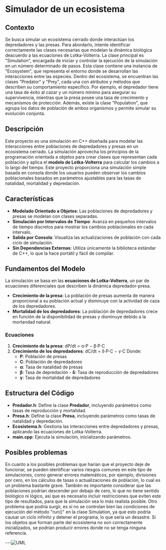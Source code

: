# Simulador de un ecosistema

## Contexto
Se busca simular un ecosistema cerrado donde interactúan los depredadores y las presas. Para abordarlo, intente identificar correctamente las clases necesarias que modelan la dinámica biológica deacuerdo a las ecuaciones de Lotka-Volterra. La clase principal es "Simulation", encargada de iniciar y controlar la ejecución de la simulación en un número determinado de pasos. Esta clase contiene una instancia de "Ecosystem", que representa el entorno donde se desarrollan las interacciones entre las especies. Dentro del ecosistema, se encuentran las clases "Predator" y "Prey", cada una con atributos y métodos que describen su comportamiento específico. Por ejemplo, el depredador tiene una tasa de éxito al cazar y un número mínimo para asegurar su supervivencia, mientras que la presa posee una tasa de crecimiento y mecanismos de protección. Además, existe la clase "Population", que agrupa los datos de población de ambos organismos y permite simular su evolución conjunta.

## Descripción 
Este proyecto es una simulación en C++ diseñada para modelar las interacciones entre poblaciones de depredadores y presas en un ecosistema cerrado. La simulación aprovecha los principios de la programación orientada a objetos para crear clases que representan cada población y aplica el **modelo de Lotka-Volterra** para calcular los cambios a lo largo del tiempo. Este proyecto proporciona una simulación simple basada en consola donde los usuarios pueden observar los cambios poblacionales basados en parámetros ajustables para las tasas de natalidad, mortalidad y depredación. 
## Características 
- **Modelado Orientado a Objetos**: Las poblaciones de depredadores y presas se modelan con clases separadas.
- **Simulación por Intervalos de Tiempo**: Avanza en pequeños intervalos de tiempo discretos para mostrar los cambios poblacionales en cada intervalo.
- **Salida por Consola**: Visualiza las actualizaciones de población con cada ciclo de simulación.
- **Sin Dependencias Externas**: Utiliza únicamente la biblioteca estándar de C++, lo que la hace portátil y fácil de compilar.

 ## Fundamentos del Modelo 
 La simulación se basa en las **ecuaciones de Lotka-Volterra**, un par de ecuaciones diferenciales que describen la dinámica depredador-presa. 
 - **Crecimiento de la presa**: La población de presas aumenta de manera proporcional a su población actual y disminuye con la actividad de caza de los depredadores.
 - **Mortalidad de los depredadores**: La población de depredadores crece en función de la disponibilidad de presas y disminuye debido a la mortandad natural.

### Ecuaciones 
1. **Crecimiento de la presa**: dP/dt = α⋅P − β⋅P⋅C
2. **Crecimiento de los depredadores**: dC/dt = δ⋅P⋅C − γ⋅C
Donde:
   - **P**: Población de presas
   - **C**: Población de depredadores
   - **α**: Tasa de natalidad de presas
   - **β**: Tasa de depredación - **δ**: Tasa de reproducción de depredadores
   - **γ**: Tasa de mortalidad de depredadores
              
## Estructura del Código 
- **Predador.h**: Define la clase **Predador**, incluyendo parámetros como tasas de reproducción y mortalidad.
- **Presa.h**: Define la clase **Presa**, incluyendo parámetros como tasas de natalidad y depredación.
- **Ecosistema.h**: Gestiona las interacciones entre depredadores y presas, aplicando las ecuaciones de Lotka-Volterra.
- **main.cpp**: Ejecuta la simulación, inicializando parámetros.

## Posibles problemas
En cuanto a los posibles problemas que harían que el proyecto deje de funcionar, se pueden identificar varios riesgos comunes en este tipo de simulaciones, como generar errores matemáticos, por ejemplo, divisiones por cero, en los cálculos de tasas o actualizaciones de población, lo cual es un problema bastante grave. También es importante considerar que las poblaciones podrían descender por debajo de cero, lo que no tiene sentido biológico ni lógico, así que es necesario incluir restricciones que eviten este tipo de resultados, para que la simulación sea lo más realista posible. Otro problema que podría surgir, es si no se controlan bien las condiciones de ejecución del método "run()" en la clase Simulation, ya que esto podría causar un ciclo infinito y detener el programa, lo que sería un desastre. Si los objetos que forman parte del ecosistema no son correctamente inicializados, se podrían producir errores donde no se tenga ninguna referencia.

---![UML](https://github.com/user-attachments/assets/e9480b21-8f07-4f89-a3a5-775a4fc079aa)
